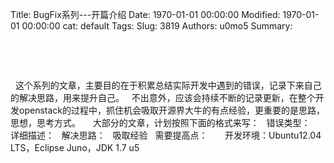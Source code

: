 Title: BugFix系列---开篇介绍
Date: 1970-01-01 00:00:00
Modified: 1970-01-01 00:00:00
cat: default
Tags: 
Slug: 3819
Authors: u0mo5 
Summary: 


 
 

 

  这个系列的文章，主要目的在于积累总结实际开发中遇到的错误，记录下来自己的解决思路，用来提升自己。
  不出意外，应该会持续不断的记录更新，在整个开发openstack的过程中，抓住机会吸取开源界大牛的有点经验，更重要的是思路，思想，思考方式。
 
  大部分的文章，计划按照下面的格式来写：
  错误类型：
  详细描述：
  解决思路：
  吸取经验
  需要提高点：
 
 
  开发环境：Ubuntu12.04  LTS，Eclipse Juno，JDK 1.7 u5




